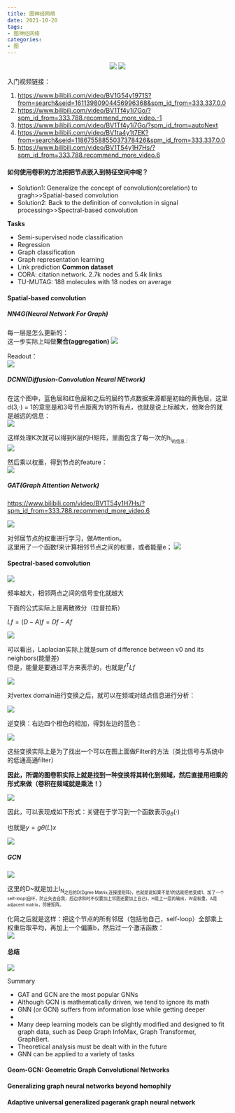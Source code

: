 ```yaml
---
title: 图神经网络
date: 2021-10-20 
tags:
- 图神经网络
categories:
- 图
---
```


<p align='center'>
<a href="https://github.com/satoshiSchubert" target="_blank"><img src="https://img.shields.io/badge/Github-@SatoshiNg-f3e1e1.svg?style=flat-square&logo=GitHub"></a>
<img src='https://img.shields.io/badge/style-Chinese-c45a65.svg?style=flat-square' />

入门视频链接：
1. https://www.bilibili.com/video/BV1G54y1971S?from=search&seid=16113980904456996368&spm_id_from=333.337.0.0
2. https://www.bilibili.com/video/BV1Tf4y1i7Go/?spm_id_from=333.788.recommend_more_video.-1
3. https://www.bilibili.com/video/BV1Tf4y1i7Go/?spm_id_from=autoNext
4. https://www.bilibili.com/video/BV1ta4y1t7EK?from=search&seid=11867558855037378426&spm_id_from=333.337.0.0
5. https://www.bilibili.com/video/BV1T54y1H7Hs/?spm_id_from=333.788.recommend_more_video.6

#### 如何使用卷积的方法把把节点嵌入到特征空间中呢？
- Solution1: Generalize the concept of convolution(corelation) to gragh>>Spatial-based convolution
- Solution2: Back to the definition of convolution in signal processing>>Spectral-based convolution

**Tasks**
- Semi-supervised node classification
- Regression
- Graph classification
- Graph representation learning
- Link prediction
**Common dataset**
- CORA: citation network. 2.7k nodes and 5.4k links
- TU-MUTAG: 188 molecules with 18 nodes on average

#### Spatial-based convolution

##### **NN4G(Neural Network For Graph)**<br>
每一层是怎么更新的：<br>
这一步实际上叫做**聚合(aggregation)**
![](../../pics/tw_gnn1.png)<br>

Readout：<br>
![](../../pics/tw_gnn2.png)<br>

##### **DCNN(Diffusion-Convolution Neural NEtwork)**
在这个图中，蓝色层和红色层和之后的层的节点数据来源都是初始的黄色层，这里d(3,·) = 1的意思是和3号节点距离为1的所有点，也就是说上标越大，他聚合的就是越远的信息：<br>
![](../../pics/tw_gnn3.png)<br>

这样处理K次就可以得到K层的H矩阵，里面包含了每一次的h<sub>i<sub>的信息：<br>
![](../../pics/tw_gnn4.png)<br>

然后乘以权重，得到节点的feature：<br>
![](../../pics/tw_gnn5.png)<br>

##### GAT(Graph Attention Network)
https://www.bilibili.com/video/BV1T54y1H7Hs/?spm_id_from=333.788.recommend_more_video.6

![](../../pics/tw_gnn18.png)

对邻居节点的权重进行学习，做Attention。<br>
这里用了一个函数f来计算相邻节点之间的权重，或者能量e；
![](../../pics/tw_gnn6.png)<br>

#### Spectral-based convolution

![](../../pics/tw_gnn7.png)

频率越大，相邻两点之间的信号变化就越大

下面的公式实际上是离散微分（拉普拉斯）

$Lf = (D-A)f = Df-Af$

![](../../pics/tw_gnn8.png)

可以看出，Laplacian实际上就是sum of difference between v0 and its neighbors(能量差)<br>
但是，能量是要通过平方来表示的，也就是$f^TLf$

![](../../pics/tw_gnn9.png)

对vertex domain进行变换之后，就可以在频域对结点信息进行分析：<br>

![](../../pics/tw_gnn10.png)

逆变换：右边四个橙色的相加，得到左边的蓝色：<br>

![](../../pics/tw_gnn11.png)

这些变换实际上是为了找出一个可以在图上面做Filter的方法（类比信号与系统中的低通高通filter）

**因此，所谓的图卷积实际上就是找到一种变换将其转化到频域，然后直接用相乘的形式来做（卷积在频域就是乘法！）**

![](../../pics/tw_gnn12.png)

因此，可以表现成如下形式：关键在于学习到一个函数表示$g_{\theta}(·)$<br>

也就是$y=g{\theta}(L)x$

![](../../pics/tw_gnn13.png)

##### GCN

![](../../pics/tw_gnn14.png)

这里的D~就是加上I<sub>N<sub>之后的D(Dgree Matrix,连接度矩阵)，也就是说如果不是1的话就把他变成1，加了一个self-loop(自环，防止失去自我，后边求和时不仅要加上邻居还要加上自己)，H是上一层的输出，W是权重，A是adjacent matrix，邻接矩阵。

化简之后就是这样：把这个节点的所有邻居（包括他自己，self-loop）全部乘上权重后取平均，再加上一个偏置b，然后过一个激活函数：<br>
![](../../pics/tw_gnn15.png)

#### 总结
![](../../pics/tw_gnn16.png)

Summary
- GAT and GCN are the most popular GNNs
- Although GCN is mathematically driven, we tend to ignore its math
- GNN (or GCN) suffers from information lose while getting deeper
-
- Many deep learning models can be slightly modified and designed to fit graph data, such as Deep Graph InfoMax, Graph Transformer, GraphBert.
- Theoretical analysis must be dealt with in the future
- GNN can be applied to a variety of tasks

#### Geom-GCN: Geometric Graph Convolutional Networks

#### Generalizing graph neural networks beyond homophily

#### Adaptive universal generalized pagerank graph neural network











